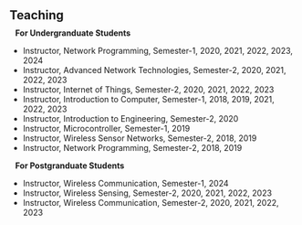 <h1 id="teaching"></h1>

<h2 style="margin: 60px 0px 10px;">Teaching</h2>

<h4 style="margin:0 10px 0;">For Undergranduate Students</h4>

<!-- <h3 style="font= 1em">For undergranduate students</h3> -->
<ul>
  <li>Instructor, Network Programming, Semester-1, 2020, 2021, 2022, 2023, 2024</li>
  <li>Instructor, Advanced Network Technologies, Semester-2, 2020, 2021, 2022, 2023</li>
  <li>Instructor, Internet of Things, Semester-2, 2020, 2021, 2022, 2023</li>
  <li>Instructor, Introduction to Computer, Semester-1, 2018, 2019, 2021, 2022, 2023</li>
  <li>Instructor, Introduction to Engineering, Semester-2, 2020</li>
  <li>Instructor, Microcontroller, Semester-1, 2019</li>
  <li>Instructor, Wireless Sensor Networks, Semester-2, 2018, 2019</li>
  <li>Instructor, Network Programming, Semester-2, 2018, 2019</li>
  </ul>
  
<h4 style="margin:0 10px 0;">For Postgranduate Students</h4>
<ul>
  <li>
  Instructor, Wireless Communication, Semester-1, 2024
  </li>
  <li>
  Instructor, Wireless Sensing, Semester-2, 2020, 2021, 2022, 2023
  </li>
    <li>
  Instructor, Wireless Communication, Semester-2, 2020, 2021, 2022, 2023
  </li>
</ul>
